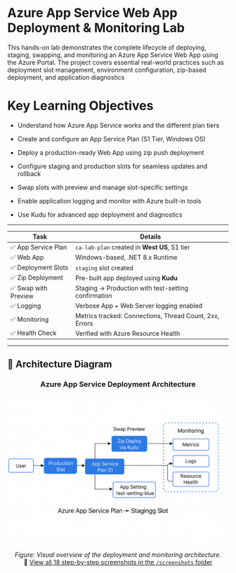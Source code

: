 #  Azure App Service Web App Deployment & Monitoring Lab

This hands-on lab demonstrates the complete lifecycle of deploying, staging, swapping, and monitoring an Azure App Service Web App using the Azure Portal. The project covers essential real-world practices such as deployment slot management, environment configuration, zip-based deployment, and application diagnostics


 # Key Learning Objectives
 
* Understand how Azure App Service works and the different plan tiers

* Create and configure an App Service Plan (S1 Tier, Windows OS)

* Deploy a production-ready Web App using zip push deployment

* Configure staging and production slots for seamless updates and rollback

* Swap slots with preview and manage slot-specific settings

* Enable application logging and monitor with Azure built-in tools

* Use Kudu for advanced app deployment and diagnostics


---

| Task                | Details                                                 |
| ------------------- | ------------------------------------------------------- |
| ✅ App Service Plan  | `ca-lab-plan` created in **West US**, S1 tier           |
| ✅ Web App           | Windows-based, .NET 8.x Runtime                         |
| ✅ Deployment Slots  | `staging` slot created                                  |
| ✅ Zip Deployment    | Pre-built app deployed using **Kudu**                   |
| ✅ Swap with Preview | Staging → Production with test-setting confirmation     |
| ✅ Logging           | Verbose App + Web Server logging enabled                |
| ✅ Monitoring        | Metrics tracked: Connections, Thread Count, 2xx, Errors |
| ✅ Health Check      | Verified with Azure Resource Health                     |


---

## 🧱 Architecture Diagram
<h3 align="center">Azure App Service Deployment Architecture</h3>

<p align="center">
  <img src="https://github.com/nyashamahara/Azure-App-Service-Web-App-Deployment-Monitoring-Lab/blob/main/screenshots/architecture%20diagram.png?raw=true" 
       alt="Azure Architecture Diagram" 
       width="600"/>
</p>

<p align="center">
  <em>Figure: Visual overview of the deployment and monitoring architecture.</em><br>
  📸 <a href="https://github.com/nyashamahara/Azure-App-Service-Web-App-Deployment-Monitoring-Lab/tree/main/screenshots" target="_blank">
  View all 18 step-by-step screenshots in the <code>/screenshots</code> folder</a>
</p>






